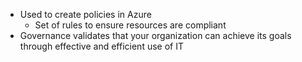 * Used to create policies in Azure
	* Set of rules to ensure resources are compliant
* Governance validates that your organization can achieve its goals through effective and efficient use of IT